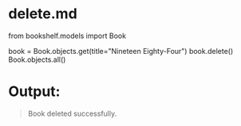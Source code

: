 # delete.md
from bookshelf.models import Book

book = Book.objects.get(title="Nineteen Eighty-Four")
book.delete()
Book.objects.all()

 # Output:  
> Book deleted successfully.